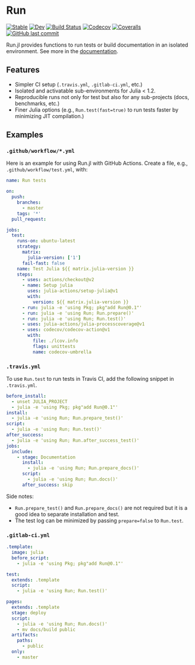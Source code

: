 # Run

[![Stable](https://img.shields.io/badge/docs-stable-blue.svg)](https://tkf.github.io/Run.jl/stable)
[![Dev](https://img.shields.io/badge/docs-dev-blue.svg)](https://tkf.github.io/Run.jl/dev)
[![Build Status](https://travis-ci.com/tkf/Run.jl.svg?branch=master)](https://travis-ci.com/tkf/Run.jl)
[![Codecov](https://codecov.io/gh/tkf/Run.jl/branch/master/graph/badge.svg)](https://codecov.io/gh/tkf/Run.jl)
[![Coveralls](https://coveralls.io/repos/github/tkf/Run.jl/badge.svg?branch=master)](https://coveralls.io/github/tkf/Run.jl?branch=master)
[![GitHub last commit](https://img.shields.io/github/last-commit/tkf/Run.jl.svg?style=social&logo=github)](https://github.com/tkf/Run.jl)

Run.jl provides functions to run tests or build documentation in an
isolated environment.  See more in the
[documentation](https://tkf.github.io/Run.jl/dev).

## Features

* Simpler CI setup (`.travis.yml`, `.gitlab-ci.yml`, etc.)
* Isolated and activatable sub-environments for Julia < 1.2.
* Reproducible runs not only for test but also for any sub-projects
  (docs, benchmarks, etc.)
* Finer Julia options (e.g., `Run.test(fast=true)` to run tests faster
  by minimizing JIT compilation.)

## Examples

### `.github/workflow/*.yml`

Here is an example for using Run.jl with GitHub Actions.  Create a
file, e.g., `.github/workflow/test.yml`, with:

```yaml
name: Run tests

on:
  push:
    branches:
      - master
    tags: '*'
  pull_request:

jobs:
  test:
    runs-on: ubuntu-latest
    strategy:
      matrix:
        julia-version: ['1']
      fail-fast: false
    name: Test Julia ${{ matrix.julia-version }}
    steps:
      - uses: actions/checkout@v2
      - name: Setup julia
        uses: julia-actions/setup-julia@v1
        with:
          version: ${{ matrix.julia-version }}
      - run: julia -e 'using Pkg; pkg"add Run@0.1"'
      - run: julia -e 'using Run; Run.prepare()'
      - run: julia -e 'using Run; Run.test()'
      - uses: julia-actions/julia-processcoverage@v1
      - uses: codecov/codecov-action@v1
        with:
          file: ./lcov.info
          flags: unittests
          name: codecov-umbrella
```

### `.travis.yml`

To use `Run.test` to run tests in Travis CI, add the following snippet
in `.travis.yml`.

```yaml
before_install:
  - unset JULIA_PROJECT
  - julia -e 'using Pkg; pkg"add Run@0.1"'
install:
  - julia -e 'using Run; Run.prepare_test()'
script:
  - julia -e 'using Run; Run.test()'
after_success:
  - julia -e 'using Run; Run.after_success_test()'
jobs:
  include:
    - stage: Documentation
      install:
        - julia -e 'using Run; Run.prepare_docs()'
      script:
        - julia -e 'using Run; Run.docs()'
      after_success: skip
```

Side notes:

* `Run.prepare_test()` and `Run.prepare_docs()` are not required but
  it is a good idea to separate installation and test.
* The test log can be minimized by passing `prepare=false` to `Run.test`.

### `.gitlab-ci.yml`

```yaml
.template:
  image: julia
  before_script:
    - julia -e 'using Pkg; pkg"add Run@0.1"'

test:
  extends: .template
  script:
    - julia -e 'using Run; Run.test()'

pages:
  extends: .template
  stage: deploy
  script:
    - julia -e 'using Run; Run.docs()'
    - mv docs/build public
  artifacts:
    paths:
      - public
  only:
    - master
```
